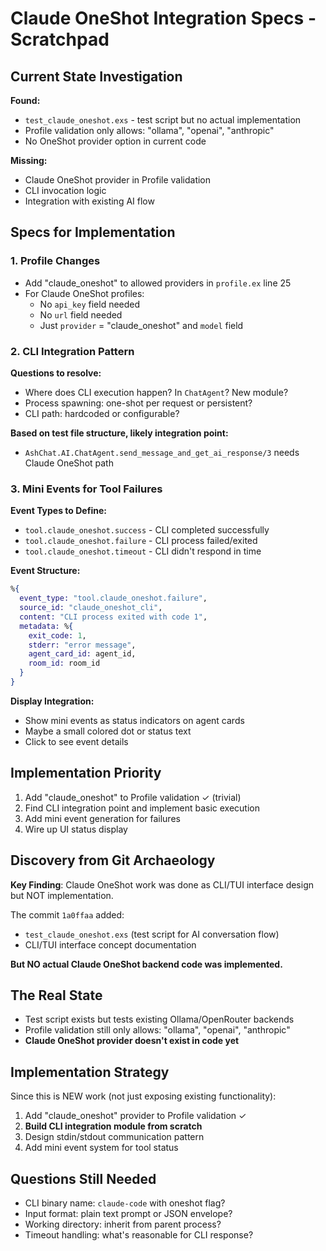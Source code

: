 # Claude OneShot Integration Specs - Scratchpad

## Current State Investigation

**Found:**
- `test_claude_oneshot.exs` - test script but no actual implementation
- Profile validation only allows: "ollama", "openai", "anthropic" 
- No OneShot provider option in current code

**Missing:**
- Claude OneShot provider in Profile validation
- CLI invocation logic
- Integration with existing AI flow

## Specs for Implementation

### 1. Profile Changes
- Add "claude_oneshot" to allowed providers in `profile.ex` line 25
- For Claude OneShot profiles:
  - No `api_key` field needed
  - No `url` field needed  
  - Just `provider` = "claude_oneshot" and `model` field

### 2. CLI Integration Pattern
**Questions to resolve:**
- Where does CLI execution happen? In `ChatAgent`? New module?
- Process spawning: one-shot per request or persistent?
- CLI path: hardcoded or configurable?

**Based on test file structure, likely integration point:**
- `AshChat.AI.ChatAgent.send_message_and_get_ai_response/3` needs Claude OneShot path

### 3. Mini Events for Tool Failures
**Event Types to Define:**
- `tool.claude_oneshot.success` - CLI completed successfully
- `tool.claude_oneshot.failure` - CLI process failed/exited
- `tool.claude_oneshot.timeout` - CLI didn't respond in time

**Event Structure:**
```elixir
%{
  event_type: "tool.claude_oneshot.failure",
  source_id: "claude_oneshot_cli",
  content: "CLI process exited with code 1",
  metadata: %{
    exit_code: 1,
    stderr: "error message",
    agent_card_id: agent_id,
    room_id: room_id
  }
}
```

**Display Integration:**
- Show mini events as status indicators on agent cards
- Maybe a small colored dot or status text
- Click to see event details

## Implementation Priority
1. Add "claude_oneshot" to Profile validation ✓ (trivial)
2. Find CLI integration point and implement basic execution
3. Add mini event generation for failures  
4. Wire up UI status display

## Discovery from Git Archaeology 
**Key Finding**: Claude OneShot work was done as CLI/TUI interface design but NOT implementation.

The commit `1a0ffaa` added:
- `test_claude_oneshot.exs` (test script for AI conversation flow)
- CLI/TUI interface concept documentation

**But NO actual Claude OneShot backend code was implemented.**

## The Real State
- Test script exists but tests existing Ollama/OpenRouter backends
- Profile validation still only allows: "ollama", "openai", "anthropic" 
- **Claude OneShot provider doesn't exist in code yet**

## Implementation Strategy  
Since this is NEW work (not just exposing existing functionality):
1. Add "claude_oneshot" provider to Profile validation ✓
2. **Build CLI integration module from scratch**
3. Design stdin/stdout communication pattern
4. Add mini event system for tool status

## Questions Still Needed
- CLI binary name: `claude-code` with oneshot flag?
- Input format: plain text prompt or JSON envelope? 
- Working directory: inherit from parent process?
- Timeout handling: what's reasonable for CLI response?